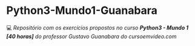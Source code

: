 # Python3-Mundo1-Guanabara
💻 *Repositório com os exercícios propostos no curso __Python3 - Mundo 1 [40 horas]__ do professor Gustavo Guanabara do cursoemvideo.com*
